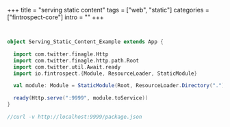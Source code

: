+++
title = "serving static content"
tags = ["web", "static"]
categories = ["fintrospect-core"]
intro = ""
+++

```scala


object Serving_Static_Content_Example extends App {

  import com.twitter.finagle.Http
  import com.twitter.finagle.http.path.Root
  import com.twitter.util.Await.ready
  import io.fintrospect.{Module, ResourceLoader, StaticModule}

  val module: Module = StaticModule(Root, ResourceLoader.Directory("."))

  ready(Http.serve(":9999", module.toService))
}

//curl -v http://localhost:9999/package.json
```
